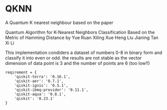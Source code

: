 # QKNN


A Quantum K nearest neighbour based on the paper 

Quantum Algorithm for K-Nearest Neighbors Classification Based on the Metric of Hamming Distance
by
Yue Ruan  Xiling Xue   Heng Liu  Jianing Tan  Xi Li

This implementation condiders a dataset of numbers 0-8 in binary form and classify it into even or odd.
the results are not stable as the vector dimension of data point is 3 and the number of points are 6 (too low!!)

  
  
    reqirement = {
        'qiskit-terra': '0.16.1', 
        'qiskit-aer': '0.7.1', 
        'qiskit-ignis': '0.5.1', 
        'qiskit-ibmq-provider': '0.11.1', 
        'qiskit-aqua': '0.8.1', 
        'qiskit': '0.23.1'
    }
  

